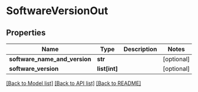 # SoftwareVersionOut

## Properties
Name | Type | Description | Notes
------------ | ------------- | ------------- | -------------
**software_name_and_version** | **str** |  | [optional] 
**software_version** | **list[int]** |  | [optional] 

[[Back to Model list]](../README.md#documentation-for-models) [[Back to API list]](../README.md#documentation-for-api-endpoints) [[Back to README]](../README.md)


